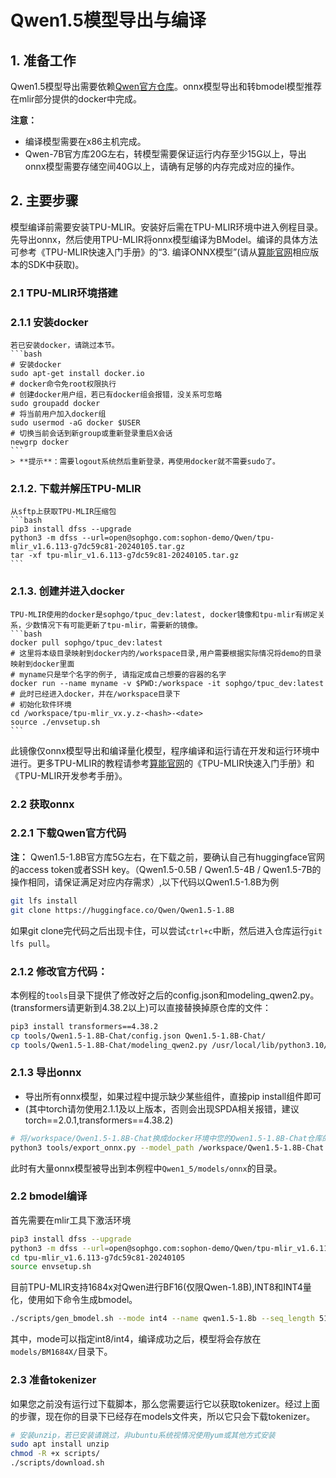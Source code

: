 # Qwen1.5模型导出与编译

## 1. 准备工作

Qwen1.5模型导出需要依赖[Qwen官方仓库](https://huggingface.co/Qwen)。onnx模型导出和转bmodel模型推荐在mlir部分提供的docker中完成。

**注意：** 

- 编译模型需要在x86主机完成。
- Qwen-7B官方库20G左右，转模型需要保证运行内存至少15G以上，导出onnx模型需要存储空间40G以上，请确有足够的内存完成对应的操作。

## 2. 主要步骤

模型编译前需要安装TPU-MLIR。安装好后需在TPU-MLIR环境中进入例程目录。先导出onnx，然后使用TPU-MLIR将onnx模型编译为BModel。编译的具体方法可参考《TPU-MLIR快速入门手册》的“3. 编译ONNX模型”(请从[算能官网](https://developer.sophgo.com/site/index.html?categoryActive=material)相应版本的SDK中获取)。

### 2.1 TPU-MLIR环境搭建

### 2.1.1 安装docker

    若已安装docker，请跳过本节。
    ```bash
    # 安装docker
    sudo apt-get install docker.io
    # docker命令免root权限执行
    # 创建docker用户组，若已有docker组会报错，没关系可忽略
    sudo groupadd docker
    # 将当前用户加入docker组
    sudo usermod -aG docker $USER
    # 切换当前会话到新group或重新登录重启X会话
    newgrp docker​ 
    ```
    > **提示**：需要logout系统然后重新登录，再使用docker就不需要sudo了。

### 2.1.2. 下载并解压TPU-MLIR

    从sftp上获取TPU-MLIR压缩包
    ```bash
    pip3 install dfss --upgrade
    python3 -m dfss --url=open@sophgo.com:sophon-demo/Qwen/tpu-mlir_v1.6.113-g7dc59c81-20240105.tar.gz 
    tar -xf tpu-mlir_v1.6.113-g7dc59c81-20240105.tar.gz 
    ```

### 2.1.3. 创建并进入docker

    TPU-MLIR使用的docker是sophgo/tpuc_dev:latest, docker镜像和tpu-mlir有绑定关系，少数情况下有可能更新了tpu-mlir，需要新的镜像。
    ```bash
    docker pull sophgo/tpuc_dev:latest
    # 这里将本级目录映射到docker内的/workspace目录,用户需要根据实际情况将demo的目录映射到docker里面
    # myname只是举个名字的例子, 请指定成自己想要的容器的名字
    docker run --name myname -v $PWD:/workspace -it sophgo/tpuc_dev:latest
    # 此时已经进入docker，并在/workspace目录下
    # 初始化软件环境
    cd /workspace/tpu-mlir_vx.y.z-<hash>-<date>
    source ./envsetup.sh
    ```
此镜像仅onnx模型导出和编译量化模型，程序编译和运行请在开发和运行环境中进行。更多TPU-MLIR的教程请参考[算能官网](https://developer.sophgo.com/site/index.html?categoryActive=material)的《TPU-MLIR快速入门手册》和《TPU-MLIR开发参考手册》。

### 2.2 获取onnx

### 2.2.1 下载Qwen官方代码

**注：** Qwen1.5-1.8B官方库5G左右，在下载之前，要确认自己有huggingface官网的access token或者SSH key。（Qwen1.5-0.5B / Qwen1.5-4B / Qwen1.5-7B的操作相同，请保证满足对应内存需求）,以下代码以Qwen1.5-1.8B为例

```bash
git lfs install
git clone https://huggingface.co/Qwen/Qwen1.5-1.8B
```
如果git clone完代码之后出现卡住，可以尝试`ctrl+c`中断，然后进入仓库运行`git lfs pull`。


### 2.1.2 修改官方代码：
本例程的`tools`目录下提供了修改好之后的config.json和modeling_qwen2.py。(transformers请更新到4.38.2以上)可以直接替换掉原仓库的文件：

```bash
pip3 install transformers==4.38.2
cp tools/Qwen1.5-1.8B-Chat/config.json Qwen1.5-1.8B-Chat/
cp tools/Qwen1.5-1.8B-Chat/modeling_qwen2.py /usr/local/lib/python3.10/dist-packages/transformers/models/qwen2/
```


### 2.1.3 导出onnx

- 导出所有onnx模型，如果过程中提示缺少某些组件，直接pip install组件即可
- (其中torch请勿使用2.1.1及以上版本，否则会出现SPDA相关报错，建议torch==2.0.1,transformers==4.38.2)

```bash
# 将/workspace/Qwen1.5-1.8B-Chat换成docker环境中您的Qwen1.5-1.8B-Chat仓库的路径
python3 tools/export_onnx.py --model_path /workspace/Qwen1.5-1.8B-Chat --seq_length your_sequence_length
```
此时有大量onnx模型被导出到本例程中`Qwen1_5/models/onnx`的目录。

### 2.2 bmodel编译
首先需要在mlir工具下激活环境
```bash
pip3 install dfss --upgrade
python3 -m dfss --url=open@sophgo.com:sophon-demo/Qwen/tpu-mlir_v1.6.113-g7dc59c81-20240105.tar.gz 
cd tpu-mlir_v1.6.113-g7dc59c81-20240105
source envsetup.sh
```
目前TPU-MLIR支持1684x对Qwen进行BF16(仅限Qwen-1.8B),INT8和INT4量化，使用如下命令生成bmodel。

```bash
./scripts/gen_bmodel.sh --mode int4 --name qwen1.5-1.8b --seq_length 512
```

其中，mode可以指定int8/int4，编译成功之后，模型将会存放在`models/BM1684X/`目录下。

### 2.3 准备tokenizer

如果您之前没有运行过下载脚本，那么您需要运行它以获取tokenizer。经过上面的步骤，现在你的目录下已经存在models文件夹，所以它只会下载tokenizer。
```bash
# 安装unzip，若已安装请跳过，非ubuntu系统视情况使用yum或其他方式安装
sudo apt install unzip
chmod -R +x scripts/
./scripts/download.sh
```